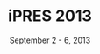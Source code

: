 ---
date: September 2 - 6, 2013
layout: ipres
location: Lisbon, Portugal
parent: iPRES
proceedings_full: ''
proceedings_ideals: ''
proceedings_osf: ''
proceedings_phaidra: https://phaidra.univie.ac.at/detail/o:378098
session_recordings: ''
title: iPRES 2013
website: http://ipres2013.sysresearch.org/
website_mirror_ipres: https://ipres-conference.org/ipres13/
website_status: gone
year: 2013
has_children: true
---